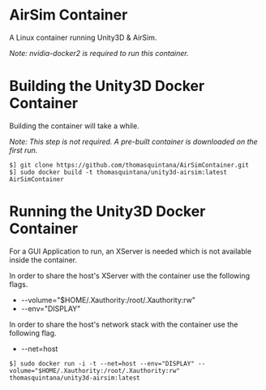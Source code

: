 AirSim Container
================

A Linux container running Unity3D & AirSim.

*Note: nvidia-docker2 is required to run this container.*

# Building the Unity3D Docker Container

Building the container will take a while.

*Note: This step is not required. A pre-built container is downloaded on the first run.*

```
$] git clone https://github.com/thomasquintana/AirSimContainer.git
$] sudo docker build -t thomasquintana/unity3d-airsim:latest AirSimContainer
```

# Running the Unity3D Docker Container

For a GUI Application to run, an XServer is needed which is not available inside the container.

In order to share the host's XServer with the container use the following flags.

 - --volume="$HOME/.Xauthority:/root/.Xauthority:rw"
 - --env="DISPLAY"

In order to share the host's network stack with the container use the following flag.
 - --net=host

```
$] sudo docker run -i -t --net=host --env="DISPLAY" --volume="$HOME/.Xauthority:/root/.Xauthority:rw" thomasquintana/unity3d-airsim:latest
```
